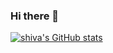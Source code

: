 ### Hi there 👋
[![shiva's GitHub stats](https://github-readme-stats.vercel.app/api?username=Shivaprashanth471)](https://github.com/Shivaprashanth471/github-readme-stats)
<!--
**Shivaprashanth471/Shivaprashanth471** is a ✨ _special_ ✨ repository because its `README.md` (this file) appears on your GitHub profile.

Here are some ideas to get you started:

- 🔭 I’m currently working on ...
- 🌱 I’m currently learning ...
- 👯 I’m looking to collaborate on ...
- 🤔 I’m looking for help with ...
- 💬 Ask me about ...
- 📫 How to reach me: ...
- 😄 Pronouns: ...
- ⚡ Fun fact: .

-->

